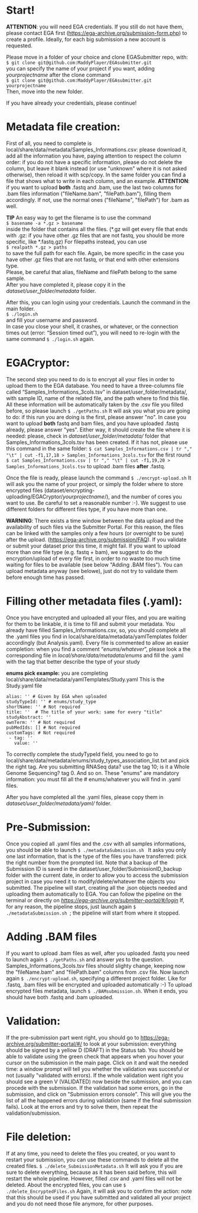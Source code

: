 # Start!

**ATTENTION**: you will need EGA credentials. If you still do not have them, please contact EGA first (https://ega-archive.org/submission-form.php) to create a profile. Ideally, for each big submission a new account is requested.

Please move in a folder of your choice and clone EGASubmitter repo, with:  
`$ git clone git@github.com:MaddyPlayer/EGAsubmitter.git`  
you can specify the name of your project if you want, adding *yourprojectname* after the clone command  
`$ git clone git@github.com:MaddyPlayer/EGAsubmitter.git yourprojectname`  
Then, move into the new folder.

If you have already your credentials, please continue!  

# Metadata file creation:
First of all, you need to complete is local/share/data/metadata/Samples_Informations.csv: please download it, add all the information you have, paying attention to respect the column order: if you do not have a specific information, please do not delete the column, but leave it blank instead (or use "unknown" where it is not asked otherwise), then reload it with scp/copy.
In the same folder you can find a file that shows what to write in each column, and an example.
**ATTENTION**: if you want to upload **both** .fastq and .bam, use the last two columns for .bam files information ("fileName.bam", "filePath.bam"), filling them accordingly. If not, use the normal ones ("fileName", "filePath") for .bam as well.

**TIP**
An easy way to get the filename is to use the command  
`$ basename -a *.gz > basename`  
inside the folder that contains all the files. (*.gz will get every file that ends with .gz: if you have other .gz files that are not fastq, you should be more specific, like *.fastq.gz)
For filepaths instead, you can use  
`$ realpath *.gz > paths`  
to save the full path for each file. Again, be more specific in the case you have other .gz files that are not fastq, or that end with other extensions type.  
Please, be careful that alias, fileName and filePath belong to the same sample.  
After you have completed it, please copy it in the *dataset/user_folder/metadata* folder.  

After this, you can login using your credentials. Launch the command in the main folder.  
`$ ./login.sh`  
and fill your username and password.  
In case you close your shell, it crashes, or whatever, or the connection times out (error: “Session timed out”), you will need to re-login with the same command `$ ./login.sh` again.  

# EGACryptor:
The second step you need to do is to encrypt all your files in order to upload them to the EGA database. You need to have a three-columns file called “Samples_Informations_3cols.tsv” in dataset/user_folder/metadata/, with sample ID, name of the related file, and the path where to find this file. All these information will be automatically taken by the .csv file you filled before, so please launch
`$ ./getPaths.sh`
It will ask you what you are going to do: if this run you are doing is the first, please answer "no". In case you want to upload **both** fastq and bam files, and you have uploaded .fastq already, please answer "yes". Either way, it should create the file where it is needed: please, check in *dataset/user_folder/metadata/* folder that Samples_Informations_3cols.tsv has been created. If it has not, please use this command in the same folder:
`$ cat Samples_Informations.csv | tr "," "\t" | cut -f1,17,18 > Samples_Informations_3cols.tsv` for the first round
`$ cat Samples_Informations.csv | tr "," "\t" | cut -f1,19,20 > Samples_Informations_3cols.tsv` to upload .bam files **after** .fastq.

Once the file is ready, please launch the command
`$ ./encrypt-upload.sh`
It will ask you the name of your project, or simply the folder where to store encrypted files (dataset/encrypting-uploading/EGACryptor/*yourprojectname*/), and the number of cores you want to use. Be careful to set a reasonable number :-).
We suggest to use different folders for different files type, if you have more than one.

<!-- If, for any reasons, your transfer stops, please, continue it with the command:
`$ ./transferRecovery.sh`
This should restart the transfer from where it stopped. -->

**WARNING**: There exists a time window between the data upload and the availability of such files via the Submitter Portal. For this reason, the files can be linked with the samples only a few hours (or overnight to be sure) after the upload. (https://ega-archive.org/submission/FAQ). If you validate or submit your dataset prior this time, it might fail.
If you want to upload more than one file type (e.g. fastq + bam), we suggest to do the encryption/upload of every file first, in order to no waste too much time waiting for files to be available (see below "Adding .BAM files").
You can upload metadata anyway (see belowe), just do not try to validate them before enough time has passed.

# Filling other metadata files (.yaml):
Once you have encrypted and uploaded all your files, and you are waiting for them to be linkable, it is time to fill and submit your metadata.
You already have filled Samples_Informations.csv, so, you should complete all the .yaml files you find in local/share/data/metadata/yamlTemplates folder accordingly (but Analysis.yaml). Every file is commented to allow an easier completion: when you find a comment “*enums/whatever*”, please look a the corresponding file in *local/share/data/metadata/enums* and fill the .yaml with the tag that better describe the type of your study

**enums pick example:**
you are completing local/share/data/metadata/yamlTemplates/Study.yaml
This is the Study.yaml file

```
alias: '' # Given by EGA when uploaded
studyTypeId: '' # enums/study_type
shortName: '' # Not required
title: ''  # The title of your work: same for every "title"
studyAbstract: ''
ownTerm: '' # Not required
pubMedIds: [] # Not required
customTags: # Not required
 - tag: ''
   value: ''
```

To correctly complete the studyTypeId field, you need to go to local/share/data/metadata/enums/study_types_association_list.txt and pick the right tag. Are you submitting RNASeq data? use the tag 10; is it a Whole Genome Sequencing? tag 0. And so on.
These "enums" are mandatory information: you must fill all the # enums/whatever you will find in .yaml files.

After you have completed all the .yaml files, please copy them in *dataset/user_folder/metadata/yaml/* folder.

# Pre-Submission:
Once you copied all .yaml files and the .csv with all samples informations, you should be able to launch
`$ ./metadataSubmission.sh `
It asks you only one last information, that is the type of the files you have transferred: pick the right number from the prompted list.
Note that a backup of the Submission ID is saved in the dataset/user_folder/SubmissionID_backup folder with the current date, in order to allow you to access the submission project in case you need it to modify/delete/whatever the objects you submitted.
The pipeline will start, creating all the .json objects needed and uploading them automatically to EGA. You can follow the pipeline on the terminal or directly on
*https://ega-archive.org/submitter-portal/#/login*
If, for any reason, the pipeline stops, just launch again `$ ./metadataSubmission.sh `; the pipeline will start from where it stopped.

# Adding .BAM files
If you want to upload .bam files as well, after you uploaded .fastq you need to launch again `$ ./getPaths.sh` and answer *yes* to the question. Samples_Informations_3cols.tsv files should slighty change, keeping now the "fileName.bam" and "filePath.bam" columns from .csv file.
Now launch again `$ ./encrypt-upload.sh`, specifying a different project folder. Like for .fastq, .bam files will be encrypted and uploaded automatically :-)
To upload encrypted files metadata, launch `$ ./BAMsubmission.sh`. When it ends, you should have both .fastq and .bam uploaded.

# Validation:
If the pre-submission part went right, you should go to https://ega-archive.org/submitter-portal/#/ to look at your submission: everything should be signed by a yellow D (DRAFT) in the Status tab.
You should be able to validate using the green check that appears when you hover your cursor on the submission in the main page. Click on it and wait the needed time: a window prompt will tell you whether the validation was succesful or not (usually "validated with errors).
If the whole validation went right you should see a green V (VALIDATED) now beside the submission, and you can procede with the submission. If the validation had some errors, go in the submission, and click on "Submission errors console". This will give you the list of all the happened errors during validation (same if the final submission fails). Look at the errors and try to solve them, then repeat the validation/submission.


# File deletion:
If at any time, you need to delete the files you created, or you want to restart your submission, you can use these commands to delete all the created files.
`$ ./delete_SubmissionMetadata.sh`
It will ask you if you are sure to delete everything, because as it has been said before, this will restart the whole pipeline. However, filled .csv and .yaml files will not be deleted.
About the encrypted files, you can use
`$ ./delete_EncryptedFiles.sh`
Again, it will ask you to confirm the action: note that this should be used if you have submitted and validated all your project and you do not need those file anymore, for other purposes.

